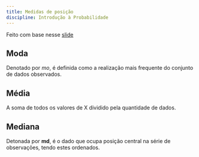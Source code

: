```yaml
---
title: Medidas de posição
discipline: Introdução à Probabilidade
---
```


Feito com base nesse [slide](https://www.dropbox.com/s/6r7iau91rvlrir8/Aula_4_Medidas_Posi%C3%A7%C3%A3o_imprimir.pdf?dl=0)

## Moda

Denotado por *mo*, é definida como a realização mais frequente do conjunto de dados observados.

## Média

A soma de todos os valores de X dividido pela quantidade de dados.

## Mediana

Detonada por **md**, é o dado que ocupa posição central na série de observações, tendo estes ordenados.
